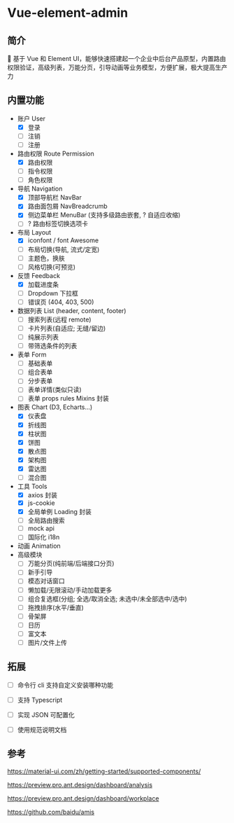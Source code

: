 # Vue-element-admin

## 简介

🌈 基于 Vue 和 Element UI，能够快速搭建起一个企业中后台产品原型，内置路由权限验证，高级列表，万能分页，引导动画等业务模型，方便扩展，极大提高生产力

## 内置功能

* 账户 User
  * [x] 登录
  * [ ] 注销
  * [ ] 注册
* 路由权限 Route Permission
  * [x] 路由权限
  * [ ] 指令权限
  * [ ] 角色权限
* 导航 Navigation
  * [x] 顶部导航栏 NavBar
  * [x] 路由面包屑 NavBreadcrumb
  * [x] 侧边菜单栏 MenuBar (支持多级路由嵌套, ? 自适应收缩)
  * [ ] ? 路由标签切换选项卡
* 布局 Layout
  * [x] iconfont / font Awesome
  * [ ] 布局切换(导航, 流式/定宽)
  * [ ] 主题色，换肤
  * [ ] 风格切换(可预览)
* 反馈 Feedback
  * [x] 加载进度条
  * [ ] Dropdown 下拉框
  * [ ] 错误页 (404, 403, 500)
* 数据列表 List (header, content, footer)
  * [ ] 搜索列表(远程 remote)
  * [ ] 卡片列表(自适应; 无缝/留边)
  * [ ] 纯展示列表
  * [ ] 带筛选条件的列表
* 表单 Form
  * [ ] 基础表单
  * [ ] 组合表单
  * [ ] 分步表单
  * [ ] 表单详情(类似只读)
  * [ ] 表单 props rules Mixins 封装
* 图表 Chart (D3, Echarts...)
  * [x] 仪表盘
  * [x] 折线图
  * [x] 柱状图
  * [x] 饼图
  * [x] 散点图
  * [x] 架构图
  * [x] 雷达图
  * [ ] 混合图
* 工具 Tools
  * [x] axios 封装
  * [x] js-cookie
  * [x] 全局单例 Loading 封装
  * [ ] 全局路由搜索
  * [ ] mock api
  * [ ] 国际化 i18n
* 动画 Animation
* 高级模块
  * [ ] 万能分页(纯前端/后端接口分页)
  * [ ] 新手引导
  * [ ] 模态对话窗口
  * [ ] 懒加载/无限滚动/手动加载更多
  * [ ] 组合复选框(分组; 全选/取消全选; 未选中/未全部选中/选中)
  * [ ] 拖拽排序(水平/垂直)
  * [ ] 骨架屏
  * [ ] 日历
  * [ ] 富文本
  * [ ] 图片/文件上传

## 拓展
  * [ ] 命令行 cli 支持自定义安装哪种功能
  * [ ] 支持 Typescript
  * [ ] 实现 JSON 可配置化
  * [ ] 使用规范说明文档



## 参考

https://material-ui.com/zh/getting-started/supported-components/

https://preview.pro.ant.design/dashboard/analysis

https://preview.pro.ant.design/dashboard/workplace

https://github.com/baidu/amis